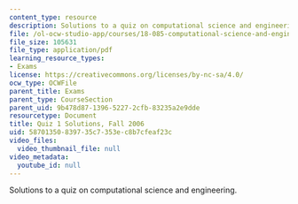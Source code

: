 ```yaml
---
content_type: resource
description: Solutions to a quiz on computational science and engineering.
file: /ol-ocw-studio-app/courses/18-085-computational-science-and-engineering-i-fall-2008/58701350839735c7353ec8b7cfeaf23c_q1_sol_18085_f06.pdf
file_size: 105631
file_type: application/pdf
learning_resource_types:
- Exams
license: https://creativecommons.org/licenses/by-nc-sa/4.0/
ocw_type: OCWFile
parent_title: Exams
parent_type: CourseSection
parent_uid: 9b478d87-1396-5227-2cfb-83235a2e9dde
resourcetype: Document
title: Quiz 1 Solutions, Fall 2006
uid: 58701350-8397-35c7-353e-c8b7cfeaf23c
video_files:
  video_thumbnail_file: null
video_metadata:
  youtube_id: null
---
```

Solutions to a quiz on computational science and engineering.